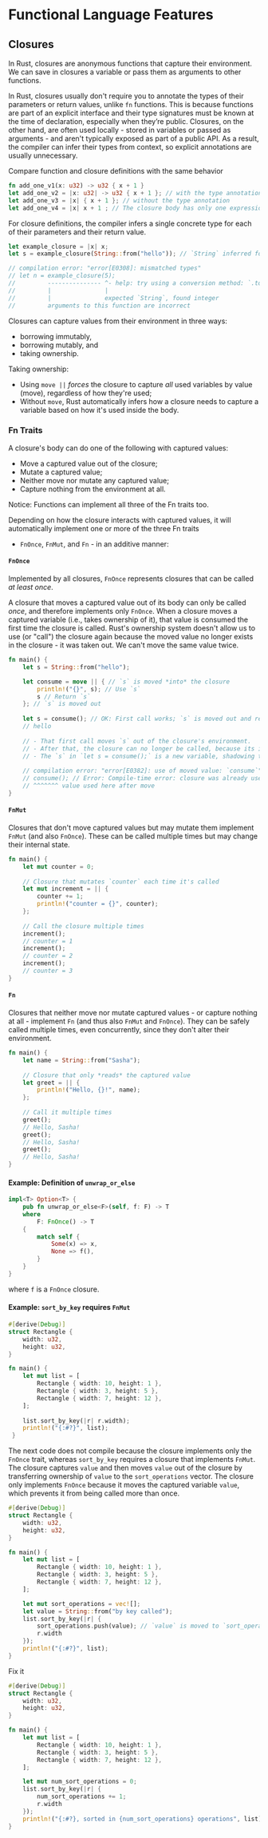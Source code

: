 # Functional Language Features

## Closures

In Rust, closures are anonymous functions that capture their environment.
We can save in closures a variable or pass them as arguments to other functions.

In Rust, closures usually don't require you to annotate 
the types of their parameters or return values, unlike `fn` functions.
This is because functions are part of an explicit interface 
and their type signatures must be known at the time of declaration, especially when they’re public.
Closures, on the other hand, are often used locally - stored in variables or passed as arguments - 
and aren't typically exposed as part of a public API.
As a result, the compiler can infer their types from context, so explicit annotations are usually unnecessary.

Compare function and closure definitions with the same behavior
```rust
fn add_one_v1(x: u32) -> u32 { x + 1 }
let add_one_v2 = |x: u32| -> u32 { x + 1 }; // with the type annotation
let add_one_v3 = |x| { x + 1 }; // without the type annotation
let add_one_v4 = |x| x + 1 ; // The closure body has only one expression
```

For closure definitions, the compiler infers 
a single concrete type for each of their parameters and their return value.
```rust
let example_closure = |x| x;
let s = example_closure(String::from("hello")); // `String` inferred for `x`

// compilation error: "error[E0308]: mismatched types"
// let n = example_closure(5);
//         --------------- ^- help: try using a conversion method: `.to_string()`
//         |               |
//         |               expected `String`, found integer
//         arguments to this function are incorrect
```

Closures can capture values from their environment in three ways:
- borrowing immutably,
- borrowing mutably, and
- taking ownership.

Taking ownership:
- Using `move ||` *forces* the closure to capture *all* used variables by value (move), regardless of how they're used;
- Without `move`, Rust automatically infers how a closure needs to capture a variable based on 
how it's used inside the body.

### Fn Traits

A closure's body can do one of the following with captured values:
- Move a captured value out of the closure; 
- Mutate a captured value;
- Neither move nor mutate any captured value;
- Capture nothing from the environment at all.

Notice: Functions can implement all three of the Fn traits too.

Depending on how the closure interacts with captured values, 
it will automatically implement one or more of the three Fn traits 
- `FnOnce`, `FnMut`, and `Fn` - in an additive manner:

#### `FnOnce`

Implemented by all closures, `FnOnce` represents closures that can be called *at least once*.

A closure that moves a captured value out of its body can only be called *once*, 
and therefore implements only `FnOnce`.
When a closure moves a captured variable (i.e., takes ownership of it), 
that value is consumed the first time the closure is called.
Rust's ownership system doesn't allow us to use (or "call") the closure again 
because the moved value no longer exists in the closure - it was taken out. 
We can't move the same value twice.

```rust
fn main() {
    let s = String::from("hello");

    let consume = move || { // `s` is moved *into* the closure
        println!("{}", s); // Use `s`
        s // Return `s`
    }; // `s` is moved out
    
    let s = consume(); // OK: First call works; `s` is moved out and returned
    // hello
    
    // - That first call moves `s` out of the closure's environment.
    // - After that, the closure can no longer be called, because its internal state (the captured `s`) is gone.
    // - The `s` in `let s = consume();` is a new variable, shadowing the earlier one.
    
    // compilation error: "error[E0382]: use of moved value: `consume`"
    // consume(); // Error: Compile-time error: closure was already used (moved)
    // ^^^^^^^ value used here after move
}
```

#### `FnMut`

Closures that don't move captured values but may mutate them implement `FnMut` (and also `FnOnce`).
These can be called multiple times but may change their internal state.

```rust
fn main() {
    let mut counter = 0;
    
    // Closure that mutates `counter` each time it's called
    let mut increment = || {
        counter += 1;
        println!("counter = {}", counter);
    };
    
    // Call the closure multiple times
    increment(); 
    // counter = 1
    increment(); 
    // counter = 2
    increment(); 
    // counter = 3
}
```

#### `Fn`

Closures that neither move nor mutate captured values - or capture nothing at all - implement `Fn` 
(and thus also `FnMut` and `FnOnce`).
They can be safely called multiple times, even concurrently, since they don't alter their environment.

```rust
fn main() {
    let name = String::from("Sasha");
    
    // Closure that only *reads* the captured value
    let greet = || {
        println!("Hello, {}!", name);
    };
    
    // Call it multiple times
    greet(); 
    // Hello, Sasha!
    greet(); 
    // Hello, Sasha!
    greet(); 
    // Hello, Sasha!
}
```

#### Example: Definition of `unwrap_or_else`

```rust
impl<T> Option<T> {
    pub fn unwrap_or_else<F>(self, f: F) -> T
    where
        F: FnOnce() -> T
    {
        match self {
            Some(x) => x,
            None => f(),
        }
    }
}
```
where `f` is a `FnOnce` closure.

#### Example: `sort_by_key` requires `FnMut`

```rust
#[derive(Debug)]
struct Rectangle {
    width: u32,
    height: u32,
}

fn main() {
    let mut list = [
        Rectangle { width: 10, height: 1 },
        Rectangle { width: 3, height: 5 },
        Rectangle { width: 7, height: 12 },
    ];
    
    list.sort_by_key(|r| r.width);
    println!("{:#?}", list);
 }
```

The next code does not compile because the closure implements only the `FnOnce` trait, 
whereas `sort_by_key` requires a closure that implements `FnMut`. 
The closure captures `value` and then moves `value` out of the closure 
by transferring ownership of `value` to the `sort_operations` vector. 
The closure only implements `FnOnce` because it moves the captured variable `value`, 
which prevents it from being called more than once.
```rust
#[derive(Debug)]
struct Rectangle {
    width: u32,
    height: u32,
}

fn main() {
    let mut list = [
        Rectangle { width: 10, height: 1 },
        Rectangle { width: 3, height: 5 },  
        Rectangle { width: 7, height: 12 },
    ];

    let mut sort_operations = vec![];
    let value = String::from("by key called");
    list.sort_by_key(|r| {
        sort_operations.push(value); // `value` is moved to `sort_operations`
        r.width
    });
    println!("{:#?}", list);
}
```

Fix it
```rust
#[derive(Debug)]
struct Rectangle {
    width: u32,
    height: u32,
}

fn main() {
    let mut list = [
        Rectangle { width: 10, height: 1 },
        Rectangle { width: 3, height: 5 },  
        Rectangle { width: 7, height: 12 },
    ];

    let mut num_sort_operations = 0;
    list.sort_by_key(|r| {
        num_sort_operations += 1;
        r.width
    });
    println!("{:#?}, sorted in {num_sort_operations} operations", list);
}
```
